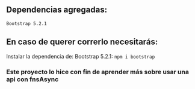 ## Dependencias agregadas:
    Bootstrap 5.2.1

## En caso de querer correrlo necesitarás:
Instalar la dependencia de:
Bootstrap 5.2.1: 
    ```npm i bootstrap```

### Este proyecto lo hice con fin de aprender más sobre usar una api con fnsAsync 
